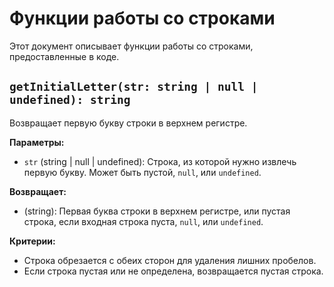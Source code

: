 # Функции работы со строками

Этот документ описывает функции работы со строками, предоставленные в коде.

## `getInitialLetter(str: string | null | undefined): string`

Возвращает первую букву строки в верхнем регистре.

**Параметры:**

- `str` (string | null | undefined): Строка, из которой нужно извлечь первую букву. Может быть пустой, `null`, или `undefined`.

**Возвращает:**

- (string): Первая буква строки в верхнем регистре, или пустая строка, если входная строка пуста, `null`, или `undefined`.

**Критерии:**

- Строка обрезается с обеих сторон для удаления лишних пробелов.
- Если строка пустая или не определена, возвращается пустая строка.
